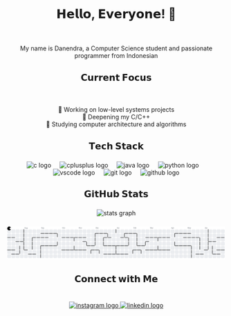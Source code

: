 <h1 align="center">𝗛𝗲𝗹𝗹𝗼, 𝗘𝘃𝗲𝗿𝘆𝗼𝗻𝗲! 👋</h1>

###

<br clear="both">

<p align="center">My name is Danendra, a Computer Science student and passionate programmer from Indonesian</p>

###

<h2 align="center">𝗖𝘂𝗿𝗿𝗲𝗻𝘁 𝗙𝗼𝗰𝘂𝘀</h2>

###

<br clear="both">

<p align="center">🔭 Working on low-level systems projects  <br>🌱 Deepening my C/C++   <br>📖 Studying computer architecture and algorithms</p>

###

<h2 align="center">𝗧𝗲𝗰𝗵 𝗦𝘁𝗮𝗰𝗸</h2>

###

<div align="center">
  <img src="https://skillicons.dev/icons?i=c" height="40" alt="c logo"  />
  <img width="12" />
  <img src="https://skillicons.dev/icons?i=cpp" height="40" alt="cplusplus logo"  />
  <img width="12" />
  <img src="https://skillicons.dev/icons?i=java" height="40" alt="java logo"  />
  <img width="12" />
  <img src="https://skillicons.dev/icons?i=py" height="40" alt="python logo"  />
  <img width="12" />
  <img src="https://skillicons.dev/icons?i=vscode" height="40" alt="vscode logo"  />
  <img width="12" />
  <img src="https://skillicons.dev/icons?i=git" height="40" alt="git logo"  />
  <img width="12" />
  <img src="https://skillicons.dev/icons?i=github" height="40" alt="github logo"  />
</div>

###

<h2 align="center">𝗚𝗶𝘁𝗛𝘂𝗯 𝗦𝘁𝗮𝘁𝘀</h2>

###

<div align="center">
  <img src="https://github-readme-stats.vercel.app/api?username=hardnead&hide_title=false&hide_rank=false&show_icons=true&include_all_commits=true&count_private=true&disable_animations=false&theme=merko&locale=en&hide_border=true&order=1&custom_title=GitHub%20Stats" height="150" alt="stats graph"  />
</div>

###

<picture>
  <source media="(prefers-color-scheme: dark)" srcset="https://raw.githubusercontent.com/hardnead/hardnead/output/pacman-contribution-graph-dark.svg">
  <source media="(prefers-color-scheme: light)" srcset="https://raw.githubusercontent.com/hardnead/hardnead/output/pacman-contribution-graph.svg">
  <img alt="pacman contribution graph" src="https://raw.githubusercontent.com/hardnead/hardnead/output/pacman-contribution-graph.svg">
</picture>

###

<h2 align="center">𝗖𝗼𝗻𝗻𝗲𝗰𝘁 𝘄𝗶𝘁𝗵 𝗠𝗲</h2>

###

<br clear="both">

<div align="center">
  <a href="https://www.instagram.com/hardnead/" target="_blank">
    <img src="https://raw.githubusercontent.com/maurodesouza/profile-readme-generator/master/src/assets/icons/social/instagram/default.svg" width="52" height="40" alt="instagram logo"  />
  </a>
  <a href="www.linkedin.com/in/danendrahj" target="_blank">
    <img src="https://raw.githubusercontent.com/maurodesouza/profile-readme-generator/master/src/assets/icons/social/linkedin/default.svg" width="52" height="40" alt="linkedin logo"  />
  </a>
</div>

###